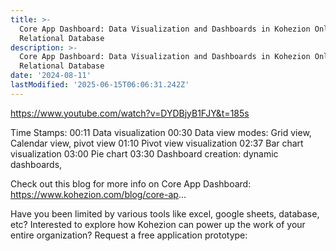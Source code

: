```yaml
---
title: >-
  Core App Dashboard: Data Visualization and Dashboards in Kohezion Online
  Relational Database
description: >-
  Core App Dashboard: Data Visualization and Dashboards in Kohezion Online
  Relational Database
date: '2024-08-11'
lastModified: '2025-06-15T06:06:31.242Z'
---
```

https://www.youtube.com/watch?v=DYDBjyB1FJY&t=185s

Time Stamps:
00:11 Data visualization
00:30 Data view modes: Grid view, Calendar view, pivot view
01:10 Pivot view visualization
02:37 Bar chart visualization
03:00 Pie chart
03:30 Dashboard creation: dynamic dashboards, 

Check out this blog for more info on Core App Dashboard: https://www.kohezion.com/blog/core-ap... 



Have you been limited by various tools like excel, google sheets, database, etc? Interested to explore how Kohezion can power up the work of your entire organization?
Request a free application prototype:
